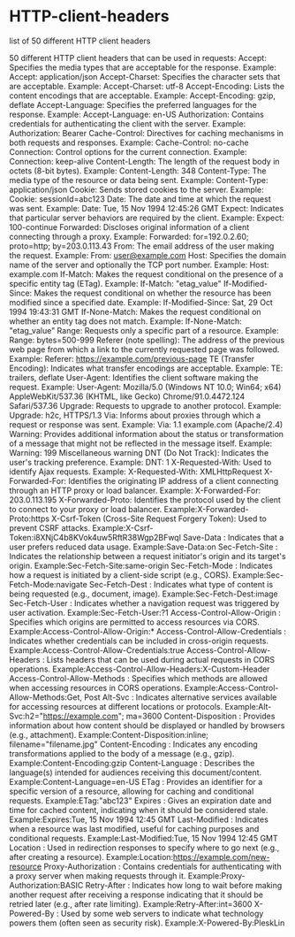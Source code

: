 # HTTP-client-headers
list of 50 different HTTP client headers

50 different HTTP client headers that can be used in requests:
Accept: Specifies the media types that are acceptable for the response.
Example: Accept: application/json
Accept-Charset: Specifies the character sets that are acceptable.
Example: Accept-Charset: utf-8
Accept-Encoding: Lists the content encodings that are acceptable.
Example: Accept-Encoding: gzip, deflate
Accept-Language: Specifies the preferred languages for the response.
Example: Accept-Language: en-US
Authorization: Contains credentials for authenticating the client with the server.
Example: Authorization: Bearer <token>
Cache-Control: Directives for caching mechanisms in both requests and responses.
Example: Cache-Control: no-cache
Connection: Control options for the current connection.
Example: Connection: keep-alive
Content-Length: The length of the request body in octets (8-bit bytes).
Example: Content-Length: 348
Content-Type: The media type of the resource or data being sent.
Example: Content-Type: application/json
Cookie: Sends stored cookies to the server.
Example: Cookie: sessionId=abc123
Date: The date and time at which the request was sent.
Example: Date: Tue, 15 Nov 1994 12:45:26 GMT
Expect: Indicates that particular server behaviors are required by the client.
Example: Expect: 100-continue
Forwarded: Discloses original information of a client connecting through a proxy.
Example: Forwarded: for=192.0.2.60; proto=http; by=203.0.113.43
From: The email address of the user making the request.
Example: From: user@example.com
Host: Specifies the domain name of the server and optionally the TCP port number.
Example: Host: example.com
If-Match: Makes the request conditional on the presence of a specific entity tag (ETag).
Example: If-Match: "etag_value"
If-Modified-Since: Makes the request conditional on whether the resource has been modified since a specified date.
Example: If-Modified-Since: Sat, 29 Oct 1994 19:43:31 GMT
If-None-Match: Makes the request conditional on whether an entity tag does not match.
Example: If-None-Match: "etag_value"
Range: Requests only a specific part of a resource.
Example: Range: bytes=500-999
Referer (note spelling): The address of the previous web page from which a link to the currently requested page was followed.
Example: Referer: https://example.com/previous-page
TE (Transfer Encoding): Indicates what transfer encodings are acceptable.
Example: TE: trailers, deflate
User-Agent: Identifies the client software making the request.
Example: User-Agent: Mozilla/5.0 (Windows NT 10.0; Win64; x64) AppleWebKit/537.36 (KHTML, like Gecko) Chrome/91.0.4472.124 Safari/537.36
Upgrade: Requests to upgrade to another protocol.
Example: Upgrade: h2c, HTTPS/1.3
Via: Informs about proxies through which a request or response was sent.
Example: Via: 1.1 example.com (Apache/2.4)
Warning: Provides additional information about the status or transformation of a message that might not be reflected in the message itself.
Example: Warning: 199 Miscellaneous warning
DNT (Do Not Track): Indicates the user's tracking preference.
Example: DNT: 1
X-Requested-With: Used to identify Ajax requests.
Example: X-Requested-With: XMLHttpRequest
X-Forwarded-For: Identifies the originating IP address of a client connecting through an HTTP proxy or load balancer.
Example: X-Forwarded-For: 203.0.113.195
X-Forwarded-Proto: Identifies the protocol used by the client to connect to your proxy or load balancer.
Example:X-Forwarded-Proto:https
X-Csrf-Token (Cross-Site Request Forgery Token): Used to prevent CSRF attacks.
Example:X-Csrf-Token:i8XNjC4b8KVok4uw5RftR38Wgp2BFwql
Save-Data : Indicates that a user prefers reduced data usage.
Example:Save-Data:on
Sec-Fetch-Site : Indicates the relationship between a request initiator's origin and its target's origin.
Example:Sec-Fetch-Site:same-origin
Sec-Fetch-Mode : Indicates how a request is initiated by a client-side script (e.g., CORS).
Example:Sec-Fetch-Mode:navigate
Sec-Fetch-Dest : Indicates what type of content is being requested (e.g., document, image).
Example:Sec-Fetch-Dest:image
Sec-Fetch-User : Indicates whether a navigation request was triggered by user activation.
Example:Sec-Fetch-User:?1
Access-Control-Allow-Origin : Specifies which origins are permitted to access resources via CORS.
Example:Access-Control-Allow-Origin:*
Access-Control-Allow-Credentials : Indicates whether credentials can be included in cross-origin requests.
Example:Access-Control-Allow-Credentials:true
Access-Control-Allow-Headers : Lists headers that can be used during actual requests in CORS operations.
Example:Access-Control-Allow-Headers:X-Custom-Header
Access-Control-Allow-Methods : Specifies which methods are allowed when accessing resources in CORS operations.
Example:Access-Control-Allow-Methods:Get, Post
Alt-Svc : Indicates alternative services available for accessing resources at different locations or protocols.
Example:Alt-Svc:h2="https://example.com"; ma=3600
Content-Disposition : Provides information about how content should be displayed or handled by browsers (e.g., attachment).
Example:Content-Disposition:inline; filename="filename.jpg"
Content-Encoding : Indicates any encoding transformations applied to the body of a message (e.g., gzip).
Example:Content-Encoding:gzip
Content-Language : Describes the language(s) intended for audiences receiving this document/content.
Example:Content-Language=en-US
ETag : Provides an identifier for a specific version of a resource, allowing for caching and conditional requests.
Example:ETag:"abc123"
Expires : Gives an expiration date and time for cached content, indicating when it should be considered stale.
Example:Expires:Tue, 15 Nov 1994 12:45 GMT
Last-Modified : Indicates when a resource was last modified, useful for caching purposes and conditional requests.
Example:Last-Modified:Tue, 15 Nov 1994 12:45 GMT
Location : Used in redirection responses to specify where to go next (e.g., after creating a resource).
Example:Location:https://example.com/new-resource
Proxy-Authorization : Contains credentials for authenticating with a proxy server when making requests through it.
Example:Proxy-Authorization:BASIC <credentials>
Retry-After : Indicates how long to wait before making another request after receiving a response indicating that it should be retried later (e.g., after rate limiting).
Example:Retry-After:int=3600
X-Powered-By : Used by some web servers to indicate what technology powers them (often seen as security risk).
Example:X-Powered-By:PleskLin
